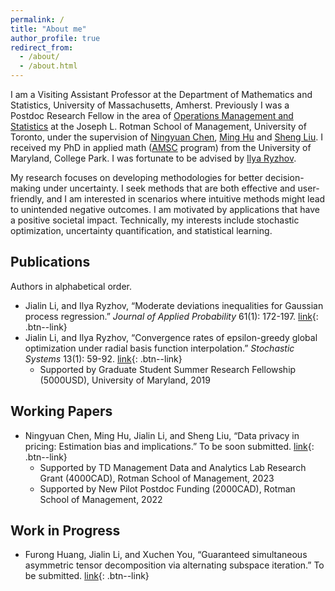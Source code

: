 ```yaml
---
permalink: /
title: "About me"
author_profile: true
redirect_from: 
  - /about/
  - /about.html
---
```


I am a Visiting Assistant Professor at the Department of Mathematics and Statistics, University of Massachusetts, Amherst.   Previously I was a Postdoc Research Fellow in the area of [Operations Management and Statistics](https://www.rotman.utoronto.ca/FacultyAndResearch/AcademicAreas/OperationsManagement/OM_Faculty) at the Joseph L. Rotman School of Management, University of Toronto, under the supervision of [Ningyuan Chen](http://individual.utoronto.ca/ningyuanchen/), [Ming Hu](http://individual.utoronto.ca/minghu/) and [Sheng Liu](https://sites.google.com/site/thushengliu/). I received my PhD in applied math ([AMSC](https://amsc.umd.edu/) program) from the University of Maryland, College Park. I was fortunate to be advised by [Ilya Ryzhov](https://sites.google.com/umd.edu/iryzhov/home). 

My research focuses on developing methodologies for better decision-making under uncertainty. I seek methods that are both effective and user-friendly, and I am interested in scenarios where intuitive methods might lead to unintended negative outcomes. I am motivated by applications that have a positive societal impact. Technically, my interests include stochastic optimization, uncertainty quantification, and statistical learning.


## Publications
Authors in alphabetical order.
* Jialin Li, and Ilya Ryzhov, “Moderate deviations inequalities for Gaussian process regression.” _Journal of Applied Probability_ 61(1): 172-197. [link](https://doi.org/10.1017/jpr.2023.30){: .btn--link}
* Jialin Li, and Ilya Ryzhov, “Convergence rates of epsilon-greedy global optimization under radial basis function interpolation.” _Stochastic Systems_ 13(1): 59-92. [link](https://doi.org/10.1287/stsy.2022.0096){: .btn--link}
    * Supported by Graduate Student Summer Research Fellowship (5000USD), University of Maryland, 2019

## Working Papers
* Ningyuan Chen, Ming Hu, Jialin Li, and Sheng Liu, “Data privacy in pricing: Estimation bias and implications.” To be soon submitted.  [link](https://ssrn.com/abstract=4488404){: .btn--link}
    * Supported by TD Management Data and Analytics Lab Research Grant (4000CAD), Rotman School of Management, 2023
    * Supported by New Pilot Postdoc Funding (2000CAD), Rotman School of Management, 2022

## Work in Progress
* Furong Huang, Jialin Li, and Xuchen You, “Guaranteed simultaneous asymmetric tensor decomposition via alternating subspace iteration.” To be submitted. [link](https://arxiv.org/abs/1805.10348){: .btn--link}




